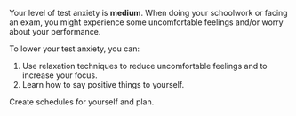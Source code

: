 Your level of test anxiety is **medium**. When doing your schoolwork or facing an exam, you might experience some uncomfortable feelings and/or worry about your performance.

To lower your test anxiety, you can:

1.	Use relaxation techniques to reduce uncomfortable feelings and to increase your focus. 
2.	Learn how to say positive things to yourself.

Create schedules for yourself and plan.
